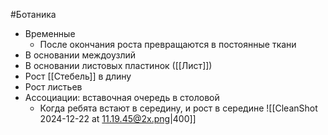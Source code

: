 #Ботаника 
- Временные 
	- После окончания роста превращаются в постоянные ткани
- В основании междоузлий
- В основании листовых пластинок ([[Лист]])
- Рост [[Стебель]] в длину
- Рост листьев
- Ассоциации: вставочная очередь в столовой
	- Когда ребята встают в середину, и рост в середине
![[CleanShot 2024-12-22 at 11.19.45@2x.png|400]]